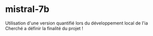 # mistral-7b
Utilisation d'une version quantifié lors du développement local de l'ia
Cherché a définir la finalité du projet !
